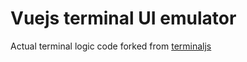 # Vuejs terminal UI emulator

Actual terminal logic code forked from [terminaljs](https://github.com/eosterberg/terminaljs)